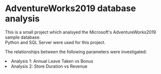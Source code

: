 # AdventureWorks2019 database analysis
This is a small project which analsyed the Microsoft's AdventureWorks2019 sample database.
<br>
Python and SQL Server were used for this project.

The relationships between the following parameters were investigated:
<li>Analysis 1: Annual Leave Taken vs Bonus</li>
<li>Analysis 2: Store Duration vs Revenue</li>


